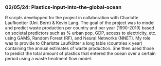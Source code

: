 ### 02/05/24: Plastics-input-into-the-global-ocean

R scripts developped for the project in collaboration with Charlotte Laufkoetter (Uni. Bern) & Kevin Lang. The goal of the project was to model and predict waste production per country and per year (1990-2019) based on societal predictors such as % urban pop, GDP, access to electricity, etc. using GAMS, Random Forest (RF), and Neural Networks (NNET). My role was to provide to Charlotte Laufkötter a long table (countries x year) containing the annual estimates of waste production. She then used those to predict the total amount of plastics that entered the ocean over a certain period using a waste treatment flow model.
